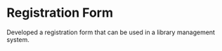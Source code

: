 # Registration Form 

Developed a registration form that can be used in a library management system.
